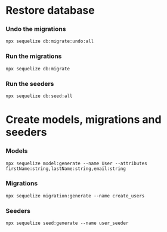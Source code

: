 # Restore database

### Undo the migrations
```
npx sequelize db:migrate:undo:all
```

### Run the migrations
```
npx sequelize db:migrate
```

### Run the seeders
```
npx sequelize db:seed:all
```

# Create models, migrations and seeders

### Models
```
npx sequelize model:generate --name User --attributes firstName:string,lastName:string,email:string
```

### Migrations
```
npx sequelize migration:generate --name create_users
```

### Seeders
```
npx sequelize seed:generate --name user_seeder
```
